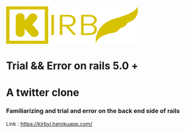 ![Kirby](app/assets/images/kirbylogo.png?raw=true "kirbylogo")

# Trial && Error on rails 5.0 +

# A twitter clone

### Familiarizing and trial and error on the back end side of rails

Link : https://kirbyj.herokuapp.com/
